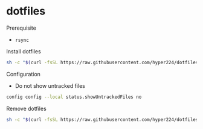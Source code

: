 # dotfiles

Prerequisite

- `rsync`

Install dotfiles

```sh
sh -c "$(curl -fsSL https://raw.githubusercontent.com/hyper224/dotfiles/main/.tools/install.sh)"
```

Configuration

- Do not show untracked files

```sh
config config --local status.showUntrackedFiles no
```

Remove dotfiles

```sh
sh -c "$(curl -fsSL https://raw.githubusercontent.com/hyper224/dotfiles/main/.tools/uninstall/uninstall.sh)"
```
